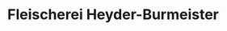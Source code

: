 ---
title: "Fleischerei Heyder-Burmeister"
url: /suhl/fleischerei-heyder-burmeister/
shop: Metzgerei
---